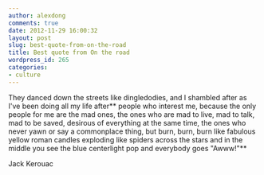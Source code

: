 ```yaml
---
author: alexdong
comments: true
date: 2012-11-29 16:00:32
layout: post
slug: best-quote-from-on-the-road
title: Best quote from On the road
wordpress_id: 265
categories:
- culture
---
```


They danced down the streets like dingledodies, and I shambled after as I've been doing all my life after** people who interest me, because the only people for me are the mad ones, the ones who are mad to live, mad to talk, mad to be saved, desirous of everything at the same time, the ones who never yawn or say a commonplace thing, but burn, burn, burn like fabulous yellow roman candles exploding like spiders across the stars and in the middle you see the blue centerlight pop and everybody goes "Awww!"**

Jack Kerouac



